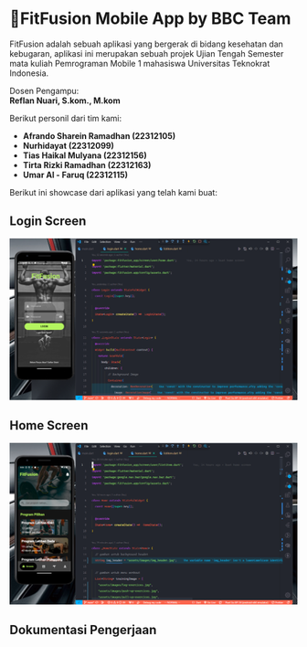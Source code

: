 # 💪FitFusion Mobile App by BBC Team

FitFusion adalah sebuah aplikasi yang bergerak di bidang kesehatan dan kebugaran, aplikasi ini merupakan sebuah projek Ujian Tengah Semester mata kuliah Pemrograman Mobile 1 mahasiswa Universitas Teknokrat Indonesia.  

Dosen Pengampu:  
**Reflan Nuari, S.kom., M.kom**

Berikut personil dari tim kami:
- **Afrando Sharein Ramadhan (22312105)**
- **Nurhidayat (22312099)**
- **Tias Haikal Mulyana (22312156)**
- **Tirta Rizki Ramadhan (22312163)**
- **Umar Al - Faruq (22312115)**

Berikut ini showcase dari aplikasi yang telah kami buat:  
## Login Screen
![showcase1](https://github.com/afrandormd/fitfusion-app/blob/main/assets/images/showcase/showcase1%20(1).png?raw=true)  

## Home Screen
![showcase2](https://github.com/afrandormd/fitfusion-app/blob/main/assets/images/showcase/showcase1%20(2).png?raw=true)  

## Dokumentasi Pengerjaan



